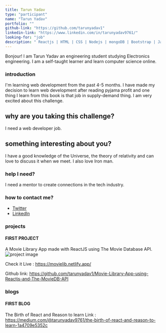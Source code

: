 ```yaml
---
title: Tarun Yadav
type: "participant"
name: "Tarun Yadav"
portfolio: ""
github-link: "https://github.com/tarunyadav1"
linkedin-link: "https://www.linkedin.com/in/tarunyadav9761/"
looking-for: "job"
description: " Reactjs | HTML | CSS | Nodejs | mongoDB | Bootstrap | JavaScript | Python3 "
---
```


Bonjour! I am Tarun Yadav an engineering student studying Electronics engineering. I am a self-taught learner and learn computer science online.

### introduction

I'm learning web development from the past 4-5 months. I have made my decision to learn web development after reading pyjama profit and one thing I learn from this book is that job in supply-demand thing. I am very excited about this challenge.

## why are you taking this challenge?

I need a web developer job.

## something interesting about you?

I have a good knowledge of the Universe, the theory of relativity and can love to discuss it when we meet. I also love Iron man.

### help I need?

I need a mentor to create connections in the tech industry.

### how to contact me?

- [Twitter](https://twitter.com/tarunyadav9761)
- [LinkedIn](https://www.linkedin.com/in/tarunyadav9761/)

### projects

#### **FIRST PROJECT**

A Movie Library App made with ReactJS using The Movie Database API.
![project image](https://i.ibb.co/cJQvg9S/smartmockups-kadjctvn.png)

Check it Live : https://movielib.netlify.app/

Github link: https://github.com/tarunyadav1/Movie-Library-App-using-Reactjs-and-The-MovieDB-API

### blogs

#### **FIRST BLOG**

The Birth of React and Reason to learn
Link : https://medium.com/@tarunyadav9761/the-birth-of-react-and-reason-to-learn-1a4709e5352c
